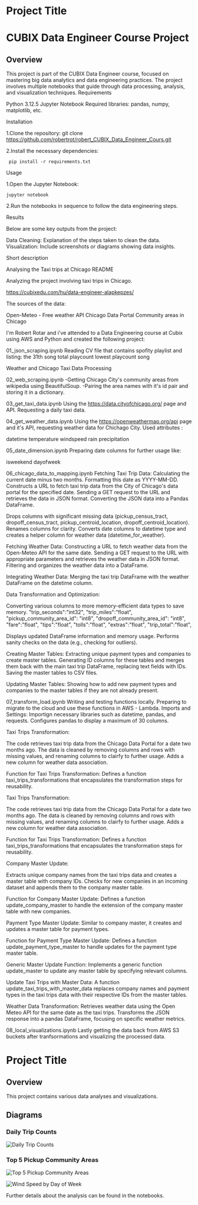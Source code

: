 # Project Title
# CUBIX Data Engineer Course Project

## Overview

This project is part of the CUBIX Data Engineer course, focused on mastering big data analytics and data engineering practices. The project involves multiple notebooks that guide through data processing, analysis, and visualization techniques.
Requirements

 Python 3.12.5
 Jupyter Notebook
 Required libraries: pandas, numpy, matplotlib, etc.

Installation


1.Clone the repository: git clone https://github.com/robertrot/robert_CUBIX_Data_Engineer_Cours.git

2.Install the necessary dependencies:

     pip install -r requirements.txt

Usage

1.Open the Jupyter Notebook: 

    jupyter notebook

2.Run the notebooks in sequence to follow the data engineering steps.

Results

 Below are some key outputs from the project:

  Data Cleaning: Explanation of the steps taken to clean the data.
  Visualization: Include screenshots or diagrams showing data insights.


Short description

Analysing the Taxi trips at Chicago
README

Analyzing the project involving taxi trips in Chicago.

https://cubixedu.com/hu/data-engineer-alapkepzes/

The sources of the data:

  Open-Meteo - Free weather API
  Chicago Data Portal
  Community areas in Chicago
  
I'm Robert Rotar and i've attended to a Data Engineering course at Cubix using AWS and Python and created the following project:

01_json_scraping.ipynb Reading CV file that contains spofity playlist and listing:
the 31th song
total playcount
lowest playcount song

Weather and Chicago Taxi Data Processing

02_web_scraping.ipynb -Getting Chicago City's community areas from wikipedia using BeautifulSoup. -Pairing the area names with it's id pair and storing it in a dictionary.

03_get_taxi_data.ipynb Using the https://data.cityofchicago.org/ page and API. Requesting a daily taxi data.

04_get_weather_data.ipynb Using the https://openweathermap.org/api page and it's API, requesting weather data for Chichago City. Used attributes :

datetime
temperature
windspeed
rain
precipitation

05_date_dimension.ipynb Preparing date columns for further usage like:

isweekend
dayofweek

06_chicago_data_to_mapping.ipynb Fetching Taxi Trip Data:
Calculating the current date minus two months. Formatting this date as YYYY-MM-DD. Constructs a URL to fetch taxi trip data from the City of Chicago's data portal for the specified date. Sending a GET request to the URL and retrieves the data in JSON format. Converting the JSON data into a Pandas DataFrame.

Drops columns with significant missing data (pickup_census_tract, dropoff_census_tract, pickup_centroid_location, dropoff_centroid_location). Renames columns for clarity. Converts date columns to datetime type and creates a helper column for weather data (datetime_for_weather).

Fetching Weather Data: Constructing a URL to fetch weather data from the Open-Meteo API for the same date. Sending a GET request to the URL with appropriate parameters and retrieves the weather data in JSON format. Filtering and organizes the weather data into a DataFrame.

Integrating Weather Data: Merging the taxi trip DataFrame with the weather DataFrame on the datetime column.

Data Transformation and Optimization:

Converting various columns to more memory-efficient data types to save memory. "trip_seconds":"int32", "trip_miles":"float", "pickup_community_area_id": "int8", "dropoff_community_area_id": "int8", "fare":"float", "tips":"float", "tolls":"float", "extras":"float", "trip_total":"float",

Displays updated DataFrame information and memory usage. Performs sanity checks on the data (e.g., checking for outliers).

Creating Master Tables: Extracting unique payment types and companies to create master tables. Generating ID columns for these tables and merges them back with the main taxi trip DataFrame, replacing text fields with IDs. Saving the master tables to CSV files.

Updating Master Tables: Showing how to add new payment types and companies to the master tables if they are not already present.

07_transform_load.ipynb Writing and testing functions locally. Preparing to migrate to the cloud and use these functions in AWS - Lambda. Imports and Settings:
Importign necessary libraries such as datetime, pandas, and requests. Configures pandas to display a maximum of 30 columns.

Taxi Trips Transformation:

The code retrieves taxi trip data from the Chicago Data Portal for a date two months ago. The data is cleaned by removing columns and rows with missing values, and renaming columns to clairfy to further usage. Adds a new column for weather data association.

Function for Taxi Trips Transformation: Defines a function taxi_trips_transformations that encapsulates the transformation steps for reusability.

Taxi Trips Transformation:

The code retrieves taxi trip data from the Chicago Data Portal for a date two months ago. The data is cleaned by removing columns and rows with missing values, and renaming columns to clairfy to further usage. Adds a new column for weather data association.

Function for Taxi Trips Transformation: Defines a function taxi_trips_transformations that encapsulates the transformation steps for reusability.

Company Master Update:

Extracts unique company names from the taxi trips data and creates a master table with company IDs. Checks for new companies in an incoming dataset and appends them to the company master table.

Function for Company Master Update: Defines a function update_company_master to handle the extension of the company master table with new companies.

Payment Type Master Update: Similar to company master, it creates and updates a master table for payment types.

Function for Payment Type Master Update: Defines a function update_payment_type_master to handle updates for the payment type master table.

Generic Master Update Function: Implements a generic function update_master to update any master table by specifying relevant columns.

Update Taxi Trips with Master Data: A function update_taxi_trips_with_master_data replaces company names and payment types in the taxi trips data with their respective IDs from the master tables.

Weather Data Transformation: Retrieves weather data using the Open Meteo API for the same date as the taxi trips. Transforms the JSON response into a pandas DataFrame, focusing on specific weather metrics.

08_local_visualizations.ipynb Lastly getting the data back from AWS S3 buckets after tranfsormations and visualizing the processed data.

# Project Title

## Overview

This project contains various data analyses and visualizations.

## Diagrams

### Daily Trip Counts

![Daily Trip Counts](https://github.com/robertrot/robert_CUBIX_Data_Engineer_Cours/blob/main/src/notebooks/plot_daily_trip_counts.png)

### Top 5 Pickup Community Areas

![Top 5 Pickup Community Areas](https://github.com/robertrot/robert_CUBIX_Data_Engineer_Cours/blob/main/src/notebooks/pie_chart_top_5_pickup_areas.png)

![Wind Speed by Day of Week](https://github.com/robertrot/robert_CUBIX_Data_Engineer_Cours/blob/main/src/notebooks/sns_kdplt_Wind_Speedby_Day_of_Week.png)

Further details about the analysis can be found in the notebooks.
